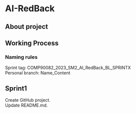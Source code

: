# AI-RedBack
## About project
## Working Process
### Naming rules
Sprint tag: COMP90082_2023_SM2_AI_RedBack_BL_SPRINTX  
Personal branch: Name_Content
## Sprint1
Create GitHub project.  
Update README.md.
